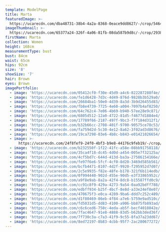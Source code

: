 ```yaml
---
template: ModelPage
title: Marta
featuredImage: >-
  https://ucarecdn.com/dba48731-38b4-4a2a-8368-0eace9dd8627/-/crop/5464x3327/0,849/-/preview/
imageThumbnail: >-
  https://ucarecdn.com/65377a24-326f-4a06-81fb-08da587b9d8c/-/crop/2938x4246/976,321/-/preview/
firstName: Marta
collection: Women
height: 168cm
measurementType: bust
bust: 84cm
waist: 65cm
hips: 92cm
size: '8'
shoeSize: '7'
hair: Brown
eyes: Brown
imagePortfolio:
  - image: 'https://ucarecdn.com/05412cf0-f30e-45d9-a4c6-822287288f4e/'
  - image: 'https://ucarecdn.com/fe1d6428-7d3c-4d49-876d-9828b3b529a0/'
  - image: 'https://ucarecdn.com/26684ba1-50e0-4d39-8a3d-3b9d26455d83/'
  - image: 'https://ucarecdn.com/fb8e4739-7725-4e60-a004-7097b4af8250/'
  - image: 'https://ucarecdn.com/64c762c4-7e06-4b69-b940-57ee28e9c871/'
  - image: 'https://ucarecdn.com/6805d512-12a0-4722-81d5-f4677d1884e4/'
  - image: 'https://ucarecdn.com/17789f66-2187-497f-9bc3-f7f184d312f1/'
  - image: 'https://ucarecdn.com/b32b66cc-2708-401f-9700-90575ce70c53/'
  - image: 'https://ucarecdn.com/fa759d2d-5c30-4e12-8a62-3f02ad3d8676/-/preview/'
  - image: 'https://ucarecdn.com/19ca7298-03e6-4b8c-b843-e01421026654/'
  - image: >-
      https://ucarecdn.com/24f8fef9-24f0-4bf3-b9e8-44176c9feb19/-/crop/4480x5718/0,1002/-/preview/
  - image: 'https://ucarecdn.com/b232550f-1f22-41fc-a58e-08bb91758118/'
  - image: 'https://ucarecdn.com/35ca4f18-dc45-4d0d-a454-005e7f32125a/'
  - image: 'https://ucarecdn.com/4cf5bd7c-644d-413d-ba3a-27586154166e/'
  - image: 'https://ucarecdn.com/fe97f6e6-5fcf-4cf0-8d20-3469d585b561/'
  - image: 'https://ucarecdn.com/bcfb4471-8107-4d2f-9920-f295952d7d07/'
  - image: 'https://ucarecdn.com/2c5e9935-f82e-48fe-b178-321f6b114edb/'
  - image: 'https://ucarecdn.com/0f994440-902d-455e-90d5-e3f33865952c/'
  - image: 'https://ucarecdn.com/a9f8e9ab-8a2a-42f4-8dc8-b15587ffd0c9/'
  - image: 'https://ucarecdn.com/cc91c8f9-429a-4273-9a54-0aa92bdff788/'
  - image: 'https://ucarecdn.com/edbff934-b25f-4bcf-8e8d-a33e24ef8e07/'
  - image: 'https://ucarecdn.com/470675f3-e0ca-4289-9ba6-ddd7c252c489/'
  - image: 'https://ucarecdn.com/d1f80469-86eb-4f84-a7e6-5759e9ad510c/'
  - image: 'https://ucarecdn.com/fd5031d5-dd83-4100-a906-bb875fb893ad/'
  - image: 'https://ucarecdn.com/c6c6ced6-750c-4eda-ab5f-becf4018042e/'
  - image: 'https://ucarecdn.com/7fac4647-91e8-4888-83d5-b62bb3ded36f/'
  - image: 'https://ucarecdn.com/7f730c3a-c7a3-41f9-9c55-8fa37a23dd67/'
  - image: 'https://ucarecdn.com/8ed72197-8b83-4cbb-95f7-2ac280677272/'
---
```


